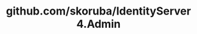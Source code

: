 ---
layout: post
title: github.com/skoruba/IdentityServer4.Admin
categories: link
tags: [انگلیسی, گیت‌هاب, برنامه‌نویسی]
---